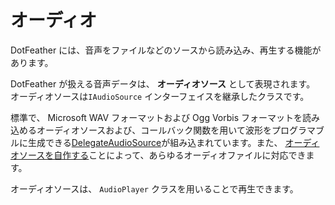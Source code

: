 # オーディオ

DotFeather には、音声をファイルなどのソースから読み込み、再生する機能があります。

DotFeather が扱える音声データは、 **オーディオソース** として表現されます。 オーディオソースは`IAudioSource` インターフェイスを継承したクラスです。

標準で、 Microsoft WAV フォーマットおよび Ogg Vorbis フォーマットを読み込めるオーディオソースおよび、コールバック関数を用いて波形をプログラマブルに生成できる[DelegateAudioSource](audio/delegate.md)が組み込まれています。また、 [オーディオソースを自作する](plugin/audiosource.md)ことによって、あらゆるオーディオファイルに対応できます。

オーディオソースは、 `AudioPlayer` クラスを用いることで再生できます。

